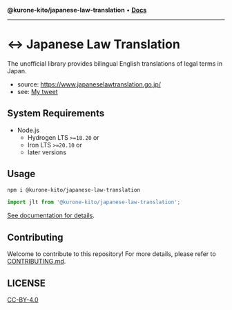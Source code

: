**@kurone-kito/japanese-law-translation** • [**Docs**](globals.md)

***

# ↔️ Japanese Law Translation

The unofficial library provides bilingual English translations of legal
terms in Japan.

- source: <https://www.japaneselawtranslation.go.jp/>
- see: [My tweet](https://x.com/kurone_kito/status/1817756249112617423)

## System Requirements

- Node.js
  - Hydrogen LTS `>=18.20` or
  - Iron LTS `>=20.10` or
  - later versions

## Usage

```sh
npm i @kurone-kito/japanese-law-translation
```

```js
import jlt from '@kurone-kito/japanese-law-translation';
```

[See documentation for details](https://github.com/kurone-kito/japanese-law-translation/blob/main/packages/jlt/docs/README.md).

## Contributing

Welcome to contribute to this repository! For more details, please refer to
[CONTRIBUTING.md](https://github.com/kurone-kito/japanese-law-translation/blob/main/.github/CONTRIBUTING.md).

## LICENSE

[CC-BY-4.0](https://creativecommons.org/licenses/by/4.0/)
